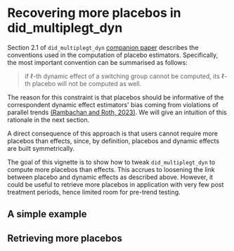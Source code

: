 # Recovering more placebos in did_multiplegt_dyn

Section 2.1 of `did_multiplegt_dyn` [companion paper](https://drive.google.com/file/d/1NGgScujLCCS4RrwdN-PC1SnVigfBa32h/view) describes the conventions used in the computation of placebo estimators. Specifically, the most important convention can be summarised as follows:

> if $\ell$-th dynamic effect of a switching group cannot be computed, its $\ell$-th placebo will not be computed as well.

The reason for this constraint is that placebos should be informative of the correspondent dynamic effect estimators' bias coming from violations of parallel trends [(Rambachan and Roth, 2023)](https://academic.oup.com/restud/article/90/5/2555/7039335). We will give an intuition of this rationale in the next section.

A direct consequence of this approach is that users cannot require more placebos than effects, since, by definition, placebos and dynamic effects are built symmetrically.

The goal of this vignette is to show how to tweak `did_multiplegt_dyn` to compute more placebos than effects. This accrues to loosening the link between placebo and dynamic effects as described above. However, it could be useful to retrieve more placebos in application with very few post treatment periods, hence limited room for pre-trend testing.

## A simple example

## Retrieving more placebos
